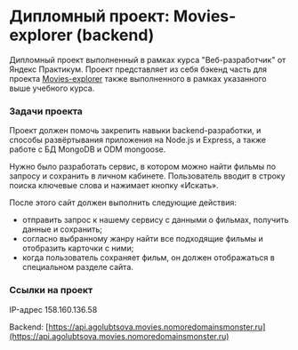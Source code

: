 # Дипломный проект: Movies-explorer (backend)

Дипломный проект выполненный в рамках курса "Веб-разработчик" от Яндекс Практикум.
Проект представляет из себя бэкенд часть для проекта [Movies-explorer](https://github.com/Agolubtsova/movies-explorer-frontend) также выполненного в рамках указанного выше учебного курса.

### Задачи проекта

Проект должен помочь закрепить навыки backend-разработки, и способы развёртывания приложения на Node.js и Express, а также работе с БД MongoDB и ODM mongoose.

Нужно было разработать сервис, в котором можно найти фильмы по запросу и сохранить в личном кабинете. Пользователь вводит в строку поиска ключевые слова и нажимает кнопку «Искать». 

После этого сайт должен выполнить следующие действия:
* отправить запрос к нашему сервису с данными о фильмах, получить данные и сохранить;
* согласно выбранному жанру найти все подходящие фильмы и отобразить карточки с ними;
* когда пользователь сохраняет фильм, он должен отображаться в специальном разделе сайта.

### Ссылки на проект

IP-адрес 158.160.136.58

Backend: [https://api.agolubtsova.movies.nomoredomainsmonster.ru](https://api.agolubtsova.movies.nomoredomainsmonster.ru)
